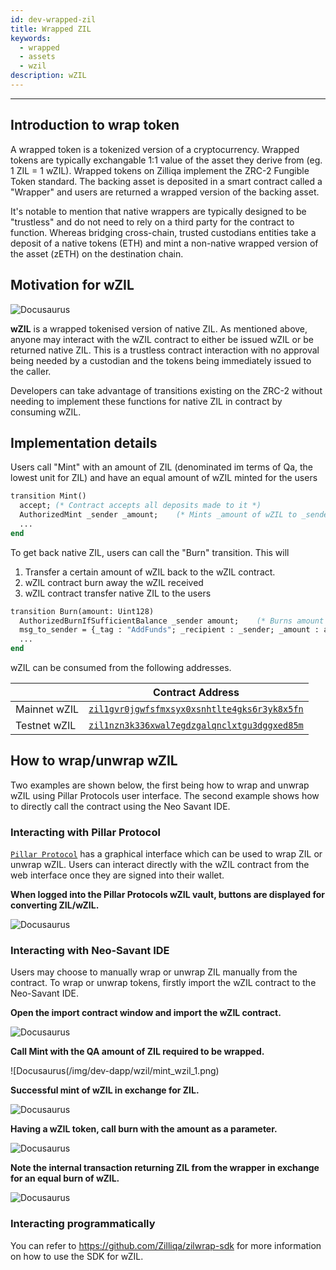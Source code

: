 ```yaml
---
id: dev-wrapped-zil
title: Wrapped ZIL
keywords:
  - wrapped
  - assets
  - wzil
description: wZIL
---
```


---

## Introduction to wrap token

A wrapped token is a tokenized version of a cryptocurrency. Wrapped tokens are typically exchangable 1:1 value of the asset they derive from (eg. 1 ZIL = 1 wZIL). Wrapped tokens on Zilliqa implement the ZRC-2 Fungible Token standard. The backing asset is deposited in a smart contract called a "Wrapper" and users are returned a wrapped version of the backing asset.

It's notable to mention that native wrappers are typically designed to be "trustless" and do not need to rely on a third party for the contract to function. Whereas bridging cross-chain, trusted custodians entities take a deposit of a native tokens (ETH) and mint a non-native wrapped version of the asset (zETH) on the destination chain.

## Motivation for wZIL

![Docusaurus](/img/dev-dapp/wzil/wZIL.png)

**wZIL** is a wrapped tokenised version of native ZIL. As mentioned above, anyone may interact with the wZIL contract to either be issued wZIL or be returned native ZIL. This is a trustless contract interaction with no approval being needed by a custodian and the tokens being immediately issued to the caller.

Developers can take advantage of transitions existing on the ZRC-2 without needing to implement these functions for native ZIL in contract by consuming wZIL.

## Implementation details

Users call "Mint" with an amount of ZIL (denominated im terms of Qa, the lowest unit for ZIL) and have an equal amount of wZIL minted for the users

```ocaml
transition Mint()
  accept; (* Contract accepts all deposits made to it *)
  AuthorizedMint _sender _amount;    (* Mints _amount of wZIL to _sender *)
  ...
end
```

To get back native ZIL, users can call the "Burn" transition. This will

1. Transfer a certain amount of wZIL back to the wZIL contract.
2. wZIL contract burn away the wZIL received
3. wZIL contract transfer native ZIL to the users

```ocaml
transition Burn(amount: Uint128)
  AuthorizedBurnIfSufficientBalance _sender amount;    (* Burns amount *)
  msg_to_sender = {_tag : "AddFunds"; _recipient : _sender; _amount : amount};    (* Returns _amount of ZIL to _sender *)
  ...
end
```

wZIL can be consumed from the following addresses.

|              | Contract Address                                                                                                                                |
| ------------ | ----------------------------------------------------------------------------------------------------------------------------------------------- |
| Mainnet wZIL | [`zil1gvr0jgwfsfmxsyx0xsnhtlte4gks6r3yk8x5fn`](https://viewblock.io/zilliqa/address/zil1gvr0jgwfsfmxsyx0xsnhtlte4gks6r3yk8x5fn)                 |
| Testnet wZIL | [`zil1nzn3k336xwal7egdzgalqnclxtgu3dggxed85m`](https://viewblock.io/zilliqa/address/zil1nzn3k336xwal7egdzgalqnclxtgu3dggxed85m?network=testnet) |

## How to wrap/unwrap wZIL

Two examples are shown below, the first being how to wrap and unwrap wZIL using Pillar Protocols user interface. The second example shows how to directly call the contract using the Neo Savant IDE.

### Interacting with Pillar Protocol

[`Pillar Protocol`](https://app.pillarprotocol.com/vaultFactory/WZIL) has a graphical interface which can be used to wrap ZIL or unwrap wZIL.
Users can interact directly with the wZIL contract from the web interface once they are signed into their wallet.

<b> When logged into the Pillar Protocols wZIL vault, buttons are displayed for converting ZIL/wZIL. </b>

![Docusaurus](/img/dev-dapp/wzil/pillar_wzil.png)

### Interacting with Neo-Savant IDE

Users may choose to manually wrap or unwrap ZIL manually from the contract. To wrap or unwrap tokens, firstly import the wZIL contract to the Neo-Savant IDE.

<b> Open the import contract window and import the wZIL contract. </b>

![Docusaurus](/img/dev-dapp/wzil/import_contract_1.png)

<b> Call Mint with the QA amount of ZIL required to be wrapped. </b>

![Docusaurus(/img/dev-dapp/wzil/mint_wzil_1.png)

<b> Successful mint of wZIL in exchange for ZIL. </b>

![Docusaurus](/img/dev-dapp/wzil/mint_wzil_2.png)

<b> Having a wZIL token, call burn with the amount as a parameter.</b>

![Docusaurus](/img/dev-dapp/wzil/burn_wzil_1.png)

<b> Note the internal transaction returning ZIL from the wrapper in exchange for an equal burn of wZIL.</b>

![Docusaurus](/img/dev-dapp/wzil/burn_wzil_2.png)

### Interacting programmatically

You can refer to https://github.com/Zilliqa/zilwrap-sdk for more information on how to use the SDK for wZIL.
